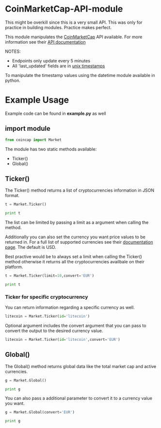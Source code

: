 # CoinMarketCap-API-module


This might be overkill since this is a very small API. This was only for practice in building modules.
Practice makes perfect.

This module manipulates the [CoinMarketCap](https://coinmarketcap.com/) API available. For more information see their [API documentation](https://coinmarketcap.com/api/)

NOTES:
* Endpoints only update every 5 minutes
* All 'last_updated' fields are in [unix timestamps](https://en.wikipedia.org/wiki/Unix_time)

To manipulate the timestamp values using the datetime module available in python.

# Example Usage

Example code can be found in **example.py** as well

## import module

```python
from coincap import Market
```

The module has two static methods available:

* Ticker()
* Global()

## Ticker()

The Ticker() method returns a list of cryptocurrencies information in JSON format.

```python
t = Market.Ticker()

print t
```

The list can be limited by passing a limit as a argument when calling the method.

Additionally you can also set the currency you want price values to be returned in. For a full list of supported currencies see their [documentation page](https://coinmarketcap.com/api/). The default is USD.

Best practive would be to always set a limit when calling the Ticker() method otherwise it returns all the cryptocurrencies availbale on their platform.

```python
t = Market.Ticker(limit=10,convert='EUR')

print t
```

### Ticker for specific cryptocurrency

You can return information regarding a specific currency as well.

```python
litecoin = Market.Ticker(id='litecoin')
```

Optional argument includes the convert argument that you can pass to convert the output to the desired currency value.

```python
litecoin = Market.Ticker(id='litecoin',convert='EUR')
```

## Global()

The Global() method returns global data like the total market cap and active currencies.

```python
g = Market.Global()

print g
```

You can also pass a additional parameter to convert it to a currency value you want.

```python
g = Market.Global(convert='EUR')

print g
```
